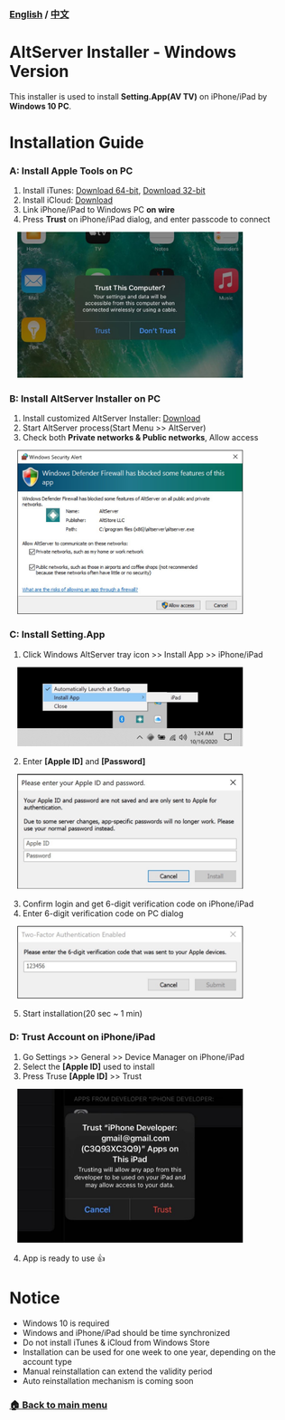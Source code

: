 ### [English](https://github.com/iwantavnow/Setting.App/blob/master/Guide/AltServerWindows.md) / [中文](https://github.com/iwantavnow/Setting.App/blob/master/Guide/AltServerWindows_zh.md)

# AltServer Installer - Windows Version
This installer is used to install **Setting.App(AV TV)** on iPhone/iPad by **Windows 10 PC**.

# Installation Guide
### A: Install Apple Tools on PC
1. Install iTunes: [Download 64-bit](https://www.apple.com/itunes/download/win64), [Download 32-bit](https://www.apple.com/itunes/download/win32)
2. Install iCloud: [Download](https://secure-appldnld.apple.com/windows/061-91601-20200323-974a39d0-41fc-4761-b571-318b7d9205ed/iCloudSetup.exe)
3. Link iPhone/iPad to Windows PC **on wire**
4. Press **Trust** on iPhone/iPad dialog, and enter passcode to connect

　<img src="https://github.com/iwantavnow/Setting.App/raw/master/Image/TrustPC.jpg" width="400">

### B: Install AltServer Installer on PC
1. Install customized AltServer Installer: [Download](https://github.com/iwantavnow/Setting.App/releases/download/v1.3.1-fix/AltServer.msi)
2. Start AltServer process(Start Menu >> AltServer)
3. Check both **Private networks & Public networks**, Allow access

　<img src="https://github.com/iwantavnow/Setting.App/raw/master/Image/NetworkAlert.jpg" width="400">

### C: Install Setting.App
1. Click Windows AltServer tray icon >> Install App >> iPhone/iPad

　<img src="https://github.com/iwantavnow/Setting.App/raw/master/Image/TrayIcon.jpg" width="400">

2. Enter **[Apple ID]** and **[Password]**

　<img src="https://github.com/iwantavnow/Setting.App/raw/master/Image/AppleID.jpg" width="400">

3. Confirm login and get 6-digit verification code on iPhone/iPad
4. Enter 6-digit verification code on PC dialog

　<img src="https://github.com/iwantavnow/Setting.App/raw/master/Image/TwoFactor.jpg" width="400">

5. Start installation(20 sec ~ 1 min)
### D: Trust Account on iPhone/iPad
1. Go Settings >> General >> Device Manager on iPhone/iPad
2. Select the **[Apple ID]** used to install
3. Press Truse **[Apple ID]** >> Trust

　<img src="https://github.com/iwantavnow/Setting.App/raw/master/Image/TrustAccount.jpg" width="400">

4. App is ready to use 👍

# Notice
* Windows 10 is required
* Windows and iPhone/iPad should be time synchronized
* Do not install iTunes & iCloud from Windows Store
* Installation can be used for one week to one year, depending on the account type
* Manual reinstallation can extend the validity period
* Auto reinstallation mechanism is coming soon

### [🏠 Back to main menu](https://github.com/iwantavnow/Setting.App/blob/master/README.md)
